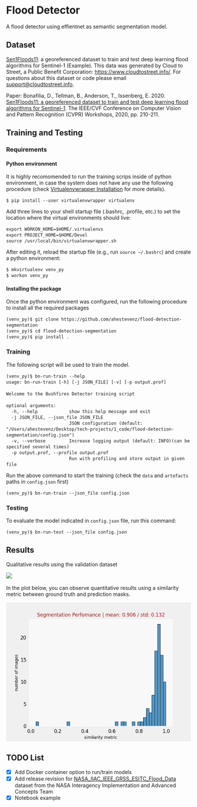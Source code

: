 # Flood Detector
A flood detector using effientnet as semantic segmentation model. 

## Dataset
[Sen1Floods11](https://github.com/cloudtostreet/Sen1Floods11): a georeferenced dataset to train and test deep learning flood algorithms for Sentinel-1 (Example). This data was generated by Cloud to Street, a Public Benefit Corporation: https://www.cloudtostreet.info/. For questions about this dataset or code please email support@cloudtostreet.info. 

Paper:
Bonafilia, D., Tellman, B., Anderson, T., Issenberg, E. 2020. [Sen1Floods11: a georeferenced dataset to train and test deep learning flood algorithms for Sentinel-1](https://openaccess.thecvf.com/content_CVPRW_2020/html/w11/Bonafilia_Sen1Floods11_A_Georeferenced_Dataset_to_Train_and_Test_Deep_Learning_CVPRW_2020_paper.html). The IEEE/CVF Conference on Computer Vision and Pattern Recognition (CVPR) Workshops, 2020, pp. 210-211.


## Training and Testing
### Requirements

#### Python environment

It is highly recomomended to run the training scrips inside of python environment, in case the system does not have any use the following procedure (check [Virtualenvwrapper Installation](https://virtualenvwrapper.readthedocs.io/en/latest/install.html) for more details).

```setup
$ pip install --user virtualenvwrapper virtualenv
```

Add three lines to your shell startup file (.bashrc, .profile, etc.) to set the location where the virtual environments should live:

```
export WORKON_HOME=$HOME/.virtualenvs
export PROJECT_HOME=$HOME/Devel
source /usr/local/bin/virtualenvwrapper.sh
```

After editing it, reload the startup file (e.g., run `source ~/.bashrc`) and create a python environment:

```
$ mkvirtualenv venv_py 
$ workon venv_py
```

#### Installing the package

Once the python environment was configured, run the following procedure to install all the required packages
```setup
(venv_py)$ git clone https://github.com/ahestevenz/flood-detection-segmentation
(venv_py)$ cd flood-detection-segmentation
(venv_py)$ pip install .
```

### Training

The following script will be used to train the model.
```train
(venv_py)$ bn-run-train --help                                                          
usage: bn-run-train [-h] [-j JSON_FILE] [-v] [-p output.prof]

Welcome to the Bushfires Detector training script

optional arguments:
  -h, --help            show this help message and exit
  -j JSON_FILE, --json_file JSON_FILE
                        JSON configuration (default: "/Users/ahestevenz/Desktop/tech-projects/1_code/flood-detection-segmentation/config.json")
  -v, --verbose         Increase logging output (default: INFO)(can be specified several times)
  -p output.prof, --profile output.prof
                        Run with profiling and store output in given file

```
Run the above command to start the training (check the `data` and `artefacts` paths in `config.json` first)
```train
(venv_py)$ bn-run-train --json_file config.json   
```

### Testing

To evaluate the model indicated in `config.json` file, run this command:

```test
(venv_py)$ bn-run-test --json_file config.json 
```

## Results

Qualitative results using the validation dataset

![](https://github.com/ahestevenz/flood-detection-segmentation/blob/wip/assets/valid_results.gif)

In the plot below, you can observe quantitative results using a similarity metric between ground truth and prediction masks.

![](https://github.com/ahestevenz/flood-detection-segmentation/blob/wip/assets/perf_result.png)

## TODO List 
- [x] Add Docker container option to run/train models
- [x] Add release revision for [NASA_IIAC_IEEE_GRSS_ESITC_Flood_Data](https://nasa-impact.github.io/etci2021/) dataset from the NASA Interagency Implementation and Advanced Concepts Team
- [x] Notebook example
